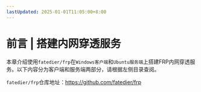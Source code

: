 ```yaml
---
lastUpdated: 2025-01-01T11:05:00+8:00
---
```


# 前言 | 搭建内网穿透服务

本章介绍使用```fatedier/frp```在```Windows客户端```和```Ubuntu服务端```上搭建FRP内网穿透服务。以下内容分为客户端和服务端两部分，请根据左侧目录查阅。

```fatedier/frp```仓库地址：<https://github.com/fatedier/frp>